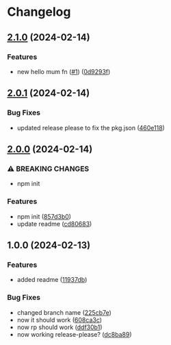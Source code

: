 # Changelog

## [2.1.0](https://github.com/tristan-valar/release-please/compare/v2.0.1...v2.1.0) (2024-02-14)


### Features

* new hello mum fn ([#1](https://github.com/tristan-valar/release-please/issues/1)) ([0d9293f](https://github.com/tristan-valar/release-please/commit/0d9293f9ec1e0793f010b140abe1e1b756dad85b))

## [2.0.1](https://github.com/tristan-valar/release-please/compare/v2.0.0...v2.0.1) (2024-02-14)


### Bug Fixes

* updated release please to fix the pkg.json ([460e118](https://github.com/tristan-valar/release-please/commit/460e1181362481216a74e406969746c3c56248a1))

## [2.0.0](https://github.com/tristan-valar/release-please/compare/v1.0.0...v2.0.0) (2024-02-14)


### ⚠ BREAKING CHANGES

* npm init

### Features

* npm init ([857d3b0](https://github.com/tristan-valar/release-please/commit/857d3b01696d0a8511e48113b606f51f00fe3faa))
* update readme ([cd80683](https://github.com/tristan-valar/release-please/commit/cd80683f75ee8be5e3d7989cf708818a15185c3b))

## 1.0.0 (2024-02-13)


### Features

* added readme ([11937db](https://github.com/tristan-valar/release-please/commit/11937db61afd37c38bcf94e1f985a6f68dcd882c))


### Bug Fixes

* changed branch name ([225cb7e](https://github.com/tristan-valar/release-please/commit/225cb7e454e724cded605a1ec5d0bab3cd909e99))
* now it should work ([608ca3c](https://github.com/tristan-valar/release-please/commit/608ca3ca2d09a0a591360db8f1677ede25b01352))
* now rp should work ([ddf30b1](https://github.com/tristan-valar/release-please/commit/ddf30b1ef03ad93cba82ceae823c73679be8c04e))
* now working release-please? ([dc8ba89](https://github.com/tristan-valar/release-please/commit/dc8ba890a9551d323c66c25c3bc069f7d5026ad5))

